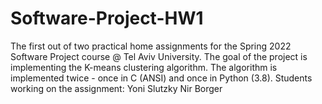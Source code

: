 # Software-Project-HW1
The first out of two practical home assignments for the Spring 2022 Software Project course @ Tel Aviv University.
The goal of the project is implementing the K-means clustering algorithm.
The algorithm is implemented twice - once in C (ANSI) and once in Python (3.8).
Students working on the assignment:
Yoni Slutzky
Nir Borger
